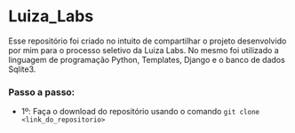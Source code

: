 # Luiza_Labs

Esse repositório foi criado no intuito de compartilhar o projeto desenvolvido por mim para o processo seletivo da Luiza Labs.
No mesmo foi utilizado a linguagem de programação Python, Templates, Django e o banco de dados Sqlite3.

### Passo a passo:

* 1º: Faça o download do repositório usando o comando `git clone <link_do_repositorio>`

